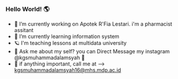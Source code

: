 ### Hello World! 🌎


<!-- **Lams1604/Lams1604** is a ✨ _special_ ✨ repository because its `README.md` (this file) appears on your GitHub profile.

Here are some ideas to get you started:
 -->
- 🔭 I’m currently working on Apotek R'Fia Lestari. i'm a pharmacist assitant
- 🌱 I’m currently learning information system
- 🪐 I'm teaching lessons at multidata university
- 💬 Ask me about my self? you can Direct Message my instagram @kgsmuhammadalamsyah 🌝
- 👀 if anything important, call me at --> kgsmuhammadalamsyah16@mhs.mdp.ac.id


